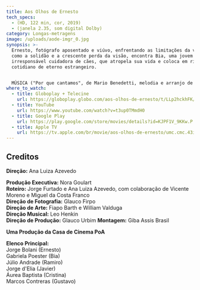```yaml
---
title: Aos Olhos de Ernesto
tech_specs:
  - (HD, 122 min, cor, 2019)
  - (janela 2.35, som digital Dolby)
category: Longas-metragens
image: /uploads/aode-imgr_0.jpg
synopsis: >-
  Ernesto, fotógrafo aposentado e viúvo, enfrentando as limitações da velhice
  como a solidão e a crescente perda da visão, encontra Bia, uma jovem e
  irresponsável cuidadora de cães, que atropela sua vida e coloca em risco seu
  cotidiano de eterno estrangeiro.


  MÚSICA ("Por que cantamos", de Mario Benedetti, melodia e arranjo de Leo Henkin; voz: Rossana Taddei)
where_to_watch:
  - title: Globoplay + Telecine
    url: https://globoplay.globo.com/aos-olhos-de-ernesto/t/LLp2hckhFK/
  - title: YouTube
    url: https://www.youtube.com/watch?v=t3up0TMmdH0
  - title: Google Play
    url: https://play.google.com/store/movies/details?id=KJPF1V_9KKw.P
  - title: Apple TV
    url: https://tv.apple.com/br/movie/aos-olhos-de-ernesto/umc.cmc.43i2dfhp2nb70tgk35w8bhapp
---
```

## Creditos

**Direção:** Ana Luiza Azevedo

**Produção Executiva:** Nora Goulart  
**Roteiro:** Jorge Furtado e Ana Luiza Azevedo, com colaboração de Vicente Moreno e Miguel da Costa Franco  
**Direção de Fotografia:** Glauco Firpo  
**Direção de Arte:** Fiapo Barth e William Valduga  
**Direção Musical:** Leo Henkin  
**Direção de Produção:** Glauco Urbim 
**Montagem:** Giba Assis Brasil

**Uma Produção da Casa de Cinema PoA**

**Elenco Principal:**  
Jorge Bolani (Ernesto)  
Gabriela Poester (Bia)  
Júlio Andrade (Ramiro)  
Jorge d'Elia (Javier)  
Áurea Baptista (Cristina)  
Marcos Contreras (Gustavo)